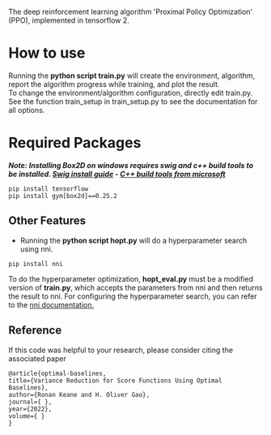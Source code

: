 The deep reinforcement learning algorithm 'Proximal Policy Optimization' (PPO), implemented in tensorflow 2.

# How to use
Running the **python script train.py** will create the environment, algorithm, report the algorithm progress while training, and plot the result. \
To change the environment/algorithm configuration, directly edit train.py. See the function train_setup in train_setup.py to see the documentation for all options. 

# Required Packages
***Note: Installing Box2D on windows requires swig and c++ build tools to be installed. [Swig install guide](https://simpletutorials.com/c/c/nxw7mu26/installing-swig-on-windows) - [C++ build tools from microsoft](https://visualstudio.microsoft.com/visual-cpp-build-tools/)***
```
pip install tensorflow
pip install gym[box2d]==0.25.2
```


## Other Features
- Running the **python script hopt.py** will do a hyperparameter search using nni. 
```
pip install nni
```
To do the hyperparameter optimization, **hopt_eval.py** must be a modified version of **train.py**, which accepts the parameters from nni and then returns the result to nni. For configuring the hyperparameter search, you can refer to the [nni documentation.](https://nni.readthedocs.io/en/stable/tutorials/hpo_quickstart_tensorflow/main.html#step-2-define-search-space)


## Reference 
If this code was helpful to your research, please consider citing the associated paper
```
@article{optimal-baselines,
title={Variance Reduction for Score Functions Using Optimal Baselines},
author={Ronan Keane and H. Oliver Gao}, 
journal={ },
year={2022},
volume={ }
}
```
